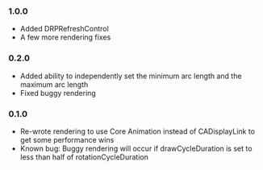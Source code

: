 ### 1.0.0
* Added DRPRefreshControl
* A few more rendering fixes

### 0.2.0
* Added ability to independently set the minimum arc length and the maximum arc length
* Fixed buggy rendering

### 0.1.0
* Re-wrote rendering to use Core Animation instead of CADisplayLink to get some performance wins
* Known bug: Buggy rendering will occur if drawCycleDuration is set to less than half of rotationCycleDuration

